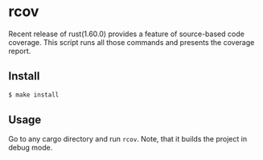 # rcov

Recent release of rust(1.60.0) provides a feature of source-based code coverage.
This script runs all those commands and presents the coverage report.

## Install

```bash
$ make install
```

## Usage

Go to any cargo directory and run `rcov`. Note, that it builds the
project in debug mode.
